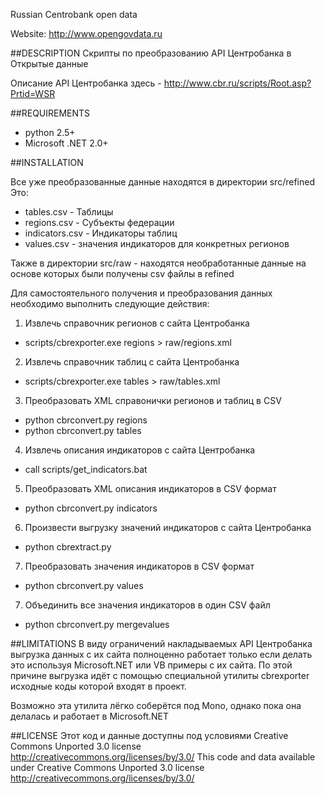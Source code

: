Russian Centrobank open data

Website: http://www.opengovdata.ru

##DESCRIPTION
Скрипты по преобразованию API Центробанка в Открытые данные

Описание API Центробанка здесь - http://www.cbr.ru/scripts/Root.asp?Prtid=WSR

##REQUIREMENTS

- python 2.5+
- Microsoft .NET 2.0+


##INSTALLATION

Все уже преобразованные данные находятся в директории src/refined
Это:
 - tables.csv   - Таблицы 
 - regions.csv  - Субъекты федерации 
 - indicators.csv - Индикаторы таблиц
 - values.csv - значения индикаторов для конкретных регионов
 
Также в директории src/raw - находятся необработанные данные на 
основе которых были получены csv файлы в refined

Для самостоятельного получения и преобразования данных необходимо 
выполнить следующие действия:
1. Извлечь справочник регионов с сайта Центробанка
- scripts/cbrexporter.exe regions > raw/regions.xml

2. Извлечь справочник таблиц с сайта Центробанка
- scripts/cbrexporter.exe tables > raw/tables.xml

3. Преобразовать XML справонички регионов и таблиц в CSV  
- python cbrconvert.py regions
- python cbrconvert.py tables

4. Извлечь описания индикаторов с сайта Центробанка
- call scripts/get_indicators.bat

5. Преобразовать XML описания индикаторов в CSV формат
- python cbrconvert.py indicators

6. Произвести выгрузку значений индикаторов с сайта Центробанка
- python cbrextract.py

7. Преобразовать значения индикаторов в CSV формат 
- python cbrconvert.py values

7. Объединить все значения индикаторов в один CSV файл 
- python cbrconvert.py mergevalues


##LIMITATIONS
В виду ограничений накладываемых API Центробанка выгрузка данных с их 
сайта полноценно работает только если делать это используя Microsoft.NET
или VB примеры с их сайта. 
По этой причине выгрузка идёт с помощью специальной утилиты cbrexporter 
исходные коды которой входят в проект.

Возможно эта утилита лёгко соберётся под Mono, однако пока она делалась 
и работает в Microsoft.NET
 

##LICENSE
Этот код и данные доступны под условиями Creative Commons Unported 3.0 license http://creativecommons.org/licenses/by/3.0/
This code and data available under Creative Commons Unported 3.0 license http://creativecommons.org/licenses/by/3.0/






